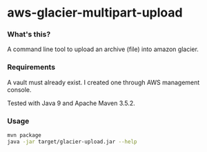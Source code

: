 # aws-glacier-multipart-upload

### What's this?

A command line tool to upload an archive (file) into amazon glacier.

### Requirements

A vault must already exist. I created one through AWS management console.

Tested with Java 9 and Apache Maven 3.5.2.

### Usage

````bash
mvn package
java -jar target/glacier-upload.jar --help
````
